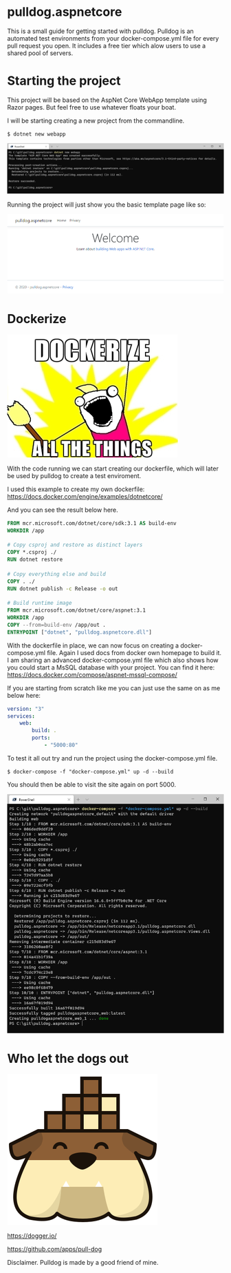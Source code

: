 # pulldog.aspnetcore

This is a small guide for getting started with pulldog. Pulldog is an automated test environments from your docker-compose.yml file for every pull request you open. It includes a free tier which alow users to use a shared pool of servers.

# Starting the project

This project will be based on the AspNet Core WebApp template using Razor pages. But feel free to use whatever floats your boat.

I will be starting creating a new project from the commandline. 

```shell
$ dotnet new webapp
```


![dotnetnew.png](Assets/dotnetnew.png)

Running the project will just show you the basic template page like so:

![basic.png](Assets/basic.png)

# Dockerize

![docker.png](Assets/docker.png)

With the code running we can start creating our dockerfile, which will later be used by pulldog to create a test enviroment.

I used this example to create my own dockerfile:
https://docs.docker.com/engine/examples/dotnetcore/

And you can see the result below here.

```dockerfile
FROM mcr.microsoft.com/dotnet/core/sdk:3.1 AS build-env
WORKDIR /app

# Copy csproj and restore as distinct layers
COPY *.csproj ./
RUN dotnet restore

# Copy everything else and build
COPY . ./
RUN dotnet publish -c Release -o out

# Build runtime image
FROM mcr.microsoft.com/dotnet/core/aspnet:3.1
WORKDIR /app
COPY --from=build-env /app/out .
ENTRYPOINT ["dotnet", "pulldog.aspnetcore.dll"]
```

With the dockerfile in place, we can now focus on creating a docker-compose.yml file. Again I used docs from docker own homepage to build it. I am sharing an advanced docker-compose.yml file which also shows how you could start a MsSQL database with your project. You can find it here: https://docs.docker.com/compose/aspnet-mssql-compose/

If you are starting from scratch like me you can just use the same on as me below here:

```docker-compose.yml
version: "3"
services:
    web:
        build: .
        ports:
            - "5000:80"
```

To test it all out try and run the project using the docker-compose.yml file.

```shell
$ docker-compose -f "docker-compose.yml" up -d --build
```
You should then be able to visit the site again on port 5000.

![docker-compose.png](Assets/docker-compose.png)


# Who let the dogs out

![dogger.png](Assets/dogger.svg)

https://dogger.io/

https://github.com/apps/pull-dog

















Disclaimer. Pulldog is made by a good friend of mine.
